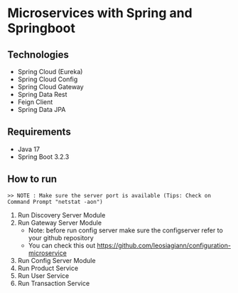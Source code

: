 # Microservices with Spring and Springboot

## Technologies

- Spring Cloud (Eureka)
- Spring Cloud Config
- Spring Cloud Gateway
- Spring Data Rest
- Feign Client
- Spring Data JPA

## Requirements

- Java 17
- Spring Boot 3.2.3

## How to run
    >> NOTE : Make sure the server port is available (Tips: Check on Command Prompt "netstat -aon")
1. Run Discovery Server Module
2. Run Gateway Server Module
   - Note: before run config server make sure the configserver refer to your github repository
   - You can check this out https://github.com/leosiagiann/configuration-microservice
3. Run Config Server Module 
4. Run Product Service
5. Run User Service
6. Run Transaction Service